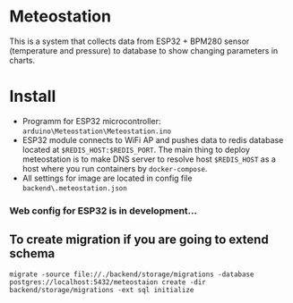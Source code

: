 # Meteostation
This is a system that collects data from ESP32 + BPM280 sensor (temperature and pressure) to database to show changing parameters in charts.

# Install

- Programm for ESP32 microcontroller: `arduino\Meteostation\Meteostation.ino`
- ESP32 module connects to WiFi AP and pushes data to redis database located at `$REDIS_HOST:$REDIS_PORT`. The main thing to deploy meteostation is to make DNS server to resolve host `$REDIS_HOST` as a host where you run containers by `docker-compose`.
- All settings for image are located in config file `backend\.meteostation.json` 

### Web config for ESP32 is in development...



## To create migration if you are going to extend schema

`migrate -source file://./backend/storage/migrations -database postgres://localhost:5432/meteostaion create -dir backend/storage/migrations -ext sql initialize`
